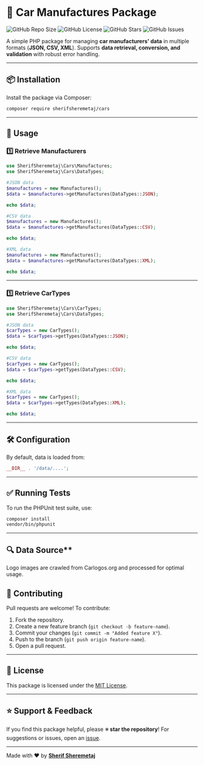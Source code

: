 # 🚗 Car Manufactures Package

![GitHub Repo Size](https://img.shields.io/github/repo-size/sherifsheremetaj/cars)
![GitHub License](https://img.shields.io/github/license/sherifsheremetaj/cars)
![GitHub Stars](https://img.shields.io/github/stars/sherifsheremetaj/cars?style=social)
![GitHub Issues](https://img.shields.io/github/issues/sherifsheremetaj/cars)

A simple PHP package for managing **car manufacturers' data** in multiple formats (**JSON, CSV, XML**).
Supports **data retrieval, conversion, and validation** with robust error handling.

---

## 📦 **Installation**

Install the package via Composer:

```sh
composer require sherifsheremetaj/cars
```

---

## 🚀 **Usage**

### **1️⃣ Retrieve Manufacturers**

```php
use SherifSheremetaj\Cars\Manufactures;
use SherifSheremetaj\Cars\DataTypes;

#JSON data
$manufactures = new Manufactures();
$data = $manufactures->getManufactures(DataTypes::JSON);

echo $data;

#CSV data
$manufactures = new Manufactures();
$data = $manufactures->getManufactures(DataTypes::CSV);

echo $data;

#XML data
$manufactures = new Manufactures();
$data = $manufactures->getManufactures(DataTypes::XML);

echo $data;
```

---

### **1️⃣ Retrieve CarTypes**

```php
use SherifSheremetaj\Cars\CarTypes;
use SherifSheremetaj\Cars\DataTypes;

#JSON data
$carTypes = new CarTypes();
$data = $carTypes->getTypes(DataTypes::JSON);

echo $data;

#CSV data
$carTypes = new CarTypes();
$data = $carTypes->getTypes(DataTypes::CSV);

echo $data;

#XML data
$carTypes = new CarTypes();
$data = $carTypes->getTypes(DataTypes::XML);

echo $data;
```

---

## 🛠 **Configuration**

By default, data is loaded from:

```php
__DIR__ . '/data/....';
```

---

## ✅ **Running Tests**

To run the PHPUnit test suite, use:

```sh
composer install
vendor/bin/phpunit
```

---

## 🔍 Data Source**

Logo images are crawled from Carlogos.org and processed for optimal usage.

## 📝 **Contributing**

Pull requests are welcome!
To contribute:

1. Fork the repository.
2. Create a new feature branch (`git checkout -b feature-name`).
3. Commit your changes (`git commit -m "Added feature X"`).
4. Push to the branch (`git push origin feature-name`).
5. Open a pull request.

---

## 📜 **License**

This package is licensed under the [MIT License](LICENSE).

---

## ⭐ **Support & Feedback**

If you find this package helpful, please **⭐ star the repository**!
For suggestions or issues, open an [issue](https://github.com/sherifsheremetaj/cars/issues).

---

Made with ❤️ by **[Sherif Sheremetaj](https://github.com/sherifsheremetaj)**

